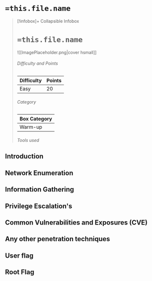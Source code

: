 


# `=this.file.name`




<!-- PLEASE CHANGE Information in the box for Difficulty, Points, Category and Tools Used -->
> [!infobox]+ Collapsible Infobox 
> #  `=this.file.name`
> ![[ImagePlaceholder.png|cover hsmall]]
>  ###### Difficulty and Points
> | Difficulty | Points |
>  | ---- | ---- |
>  | Easy | 20 | 
>  ###### Category
> | Box Category|  
>  | ---- |
>  | Warm-up |
>  ###### Tools used

<!-- remember remove the notes after you gathered the information -->

## Introduction 

<!-- This a introduction for the box that, I would be pentesting/gaining access to. -->


## Network Enumeration

<!-- Using Nmap, Gobuster, Dirbuster and another penetration tools. -->

## Information Gathering 

<!-- Any information that you revile during the information gathering -->

## Privilege Escalation's

<!--Did you use any privilege escalation in Windows, Linux or even Mac-OS -->


## Common Vulnerabilities and Exposures (CVE)

<!-- Did you find any CVE'S while pentesting the opponents machine -->


## Any other penetration techniques

<!-- Did you use any other tools or techniques like
- Reverse shell
- Scripts like, linPEAS or WinPEAS
-->

## User flag

<!-- Finding the user flag on a machine

WHEN Imputing the user flag please use the spoiler flag so you do not spoiler the flag for other players or any visors 

- Example
```spoiler-block
``` 
-->

## Root Flag
<!-- WHEN Imputing the root flag please use the spoiler flag so you do not spoiler the flag for other players or any visors
- Example
```spoiler-block
``` 
-->











